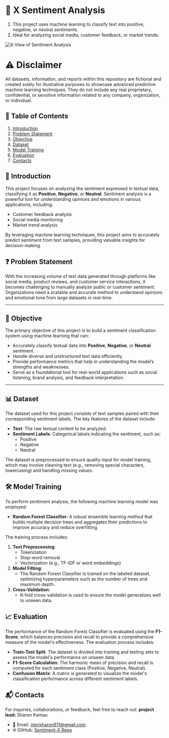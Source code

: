 # 📘 X Sentiment Analysis

1. This project uses machine learning to classify text into positive, negative, or neutral sentiments.  
2. Ideal for analyzing social media, customer feedback, or market trends.

   

![A View of Sentiment Analysis](https://miro.medium.com/v2/resize:fit:689/1*jHzNpL-KagnaHUSHzPTPkA.jpeg)


# ⚠️ Disclaimer
All datasets, information, and reports within this repository are fictional and created solely for illustrative purposes to showcase advanced predictive machine learning techniques. They do not include any real proprietary, confidential, or sensitive information related to any company, organization, or individual.

## 📑 Table of Contents
1. [Introduction](#introduction)
2. [Problem Statement](#problem-statement)
3. [Objective](#objective) 
4. [Dataset](#dataset)
5. [Model Training](#model-training)
6. [Evaluation](#evaluation)
7. [Contacts](#contacts)


  
## 🧠 Introduction
This project focuses on analyzing the sentiment expressed in textual data, classifying it as **Positive**, **Negative**, or **Neutral**. Sentiment analysis is a powerful tool for understanding opinions and emotions in various applications, including:

- Customer feedback analysis
- Social media monitoring
- Market trend analysis

By leveraging machine learning techniques, this project aims to accurately predict sentiment from text samples, providing valuable insights for decision-making.

## ❓ Problem Statement
With the increasing volume of text data generated through platforms like social media, product reviews, and customer service interactions, it becomes challenging to manually analyze public or customer sentiment. Organizations need a scalable and accurate method to understand opinions and emotional tone from large datasets in real-time.

---

## 🎯 Objective
The primary objective of this project is to build a sentiment classification system using machine learning that can:

- Accurately classify textual data into **Positive**, **Negative**, or **Neutral** sentiment.  
- Handle diverse and unstructured text data efficiently.  
- Provide performance metrics that help in understanding the model’s strengths and weaknesses.  
- Serve as a foundational tool for real-world applications such as social listening, brand analysis, and feedback interpretation.

---


## 📊 Dataset
The dataset used for this project consists of text samples paired with their corresponding sentiment labels. The key features of the dataset include:

- **Text**: The raw textual content to be analyzed.
- **Sentiment Labels**: Categorical labels indicating the sentiment, such as:
  - Positive
  - Negative
  - Neutral

The dataset is preprocessed to ensure quality input for model training, which may involve cleaning text (e.g., removing special characters, lowercasing) and handling missing values.

## 🛠️ Model Training
To perform sentiment analysis, the following machine learning model was employed:

- **Random Forest Classifier**: A robust ensemble learning method that builds multiple decision trees and aggregates their predictions to improve accuracy and reduce overfitting.

The training process includes:

1. **Text Preprocessing**:
   - Tokenization
   - Stop-word removal
   - Vectorization (e.g., TF-IDF or word embeddings)
2. **Model Fitting**:
   - The Random Forest Classifier is trained on the labeled dataset, optimizing hyperparameters such as the number of trees and maximum depth.
3. **Cross-Validation**:
   - K-fold cross-validation is used to ensure the model generalizes well to unseen data.

## 📈 Evaluation
The performance of the Random Forest Classifier is evaluated using the **F1-Score**, which balances precision and recall to provide a comprehensive measure of the model's effectiveness. The evaluation process includes:

- **Train-Test Split**: The dataset is divided into training and testing sets to assess the model's performance on unseen data.
- **F1-Score Calculation**: The harmonic mean of precision and recall is computed for each sentiment class (Positive, Negative, Neutral).
- **Confusion Matrix**: A matrix is generated to visualize the model's classification performance across different sentiment labels.

## 📬 Contacts
For inquiries, collaborations, or feedback, feel free to reach out:
**project lead:** Sharon Kamau
- 📧 Email: [njerisharon611@gmail.com](njerisharon611@gmail.com)   
- 🌐 GitHub: [Sentiment-X Repo](https://github.com/8Sharon/X-Sentiment-Analysis)
